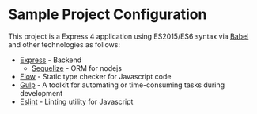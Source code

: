 # Sample Project Configuration
This project is a Express 4 application using ES2015/ES6 syntax via [Babel](http://babeljs.io/) and other technologies as follows:
- [Express](https://expressjs.com/) - Backend
	- [Sequelize](http://docs.sequelizejs.com/) - ORM for nodejs
- [Flow](https://flow.org/en/docs/getting-started/) - Static type checker for Javascript code
- [Gulp](https://gulpjs.com/) - A toolkit for automating or time-consuming tasks during development
- [Eslint](https://eslint.org/) - Linting utility for Javascript